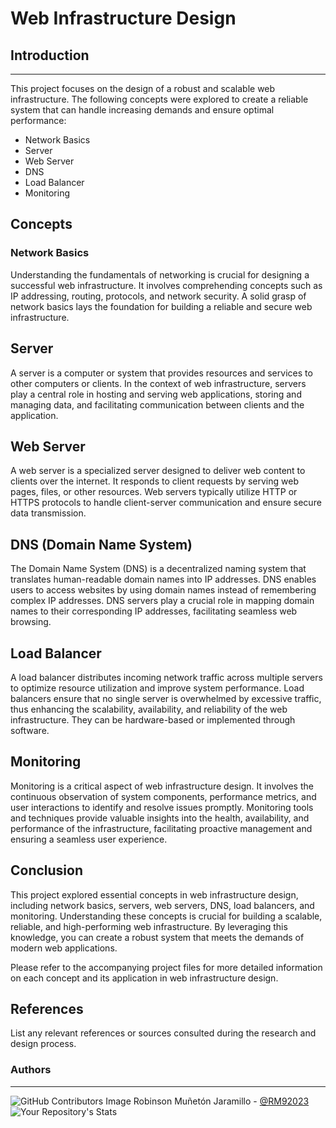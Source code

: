# **Web Infrastructure Design**

## **Introduction**
- - -
This project focuses on the design of a robust and scalable web infrastructure. The following concepts were explored to create a reliable system that can handle increasing demands and ensure optimal performance:

* Network Basics
* Server
* Web Server
* DNS
* Load Balancer
* Monitoring
## **Concepts**
### Network Basics
Understanding the fundamentals of networking is crucial for designing a successful web infrastructure. It involves comprehending concepts such as IP addressing, routing, protocols, and network security. A solid grasp of network basics lays the foundation for building a reliable and secure web infrastructure.

## **Server**
A server is a computer or system that provides resources and services to other computers or clients. In the context of web infrastructure, servers play a central role in hosting and serving web applications, storing and managing data, and facilitating communication between clients and the application.

## **Web Server**
A web server is a specialized server designed to deliver web content to clients over the internet. It responds to client requests by serving web pages, files, or other resources. Web servers typically utilize HTTP or HTTPS protocols to handle client-server communication and ensure secure data transmission.

## **DNS (Domain Name System)**
The Domain Name System (DNS) is a decentralized naming system that translates human-readable domain names into IP addresses. DNS enables users to access websites by using domain names instead of remembering complex IP addresses. DNS servers play a crucial role in mapping domain names to their corresponding IP addresses, facilitating seamless web browsing.

## **Load Balancer**
A load balancer distributes incoming network traffic across multiple servers to optimize resource utilization and improve system performance. Load balancers ensure that no single server is overwhelmed by excessive traffic, thus enhancing the scalability, availability, and reliability of the web infrastructure. They can be hardware-based or implemented through software.

## **Monitoring**
Monitoring is a critical aspect of web infrastructure design. It involves the continuous observation of system components, performance metrics, and user interactions to identify and resolve issues promptly. Monitoring tools and techniques provide valuable insights into the health, availability, and performance of the infrastructure, facilitating proactive management and ensuring a seamless user experience.

## **Conclusion**
This project explored essential concepts in web infrastructure design, including network basics, servers, web servers, DNS, load balancers, and monitoring. Understanding these concepts is crucial for building a scalable, reliable, and high-performing web infrastructure. By leveraging this knowledge, you can create a robust system that meets the demands of modern web applications.

Please refer to the accompanying project files for more detailed information on each concept and its application in web infrastructure design.

## **References**
List any relevant references or sources consulted during the research and design process.


### **Authors**
--- 

![GitHub Contributors Image](https://contrib.rocks/image?repo=RM92023/holbertonschool-low_level_programming)
Robinson Muñetón Jaramillo - <a href="https://github.com/RM92023" target="_blank"> @RM92023</a> ![Your Repository's Stats](https://github-readme-stats.vercel.app/api?username=RM92023&show_icons=true)

